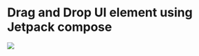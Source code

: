 # Drag and Drop UI element using Jetpack compose

<img src="https://github.com/cp-radhika-s/Drag_and_drop_jetpack_compose/blob/master/gif/sample.gif" />
